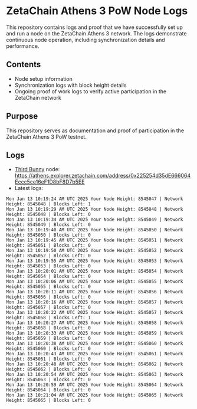 # ZetaChain Athens 3 PoW Node Logs
This repository contains logs and proof that we have successfully set up and run a node on the ZetaChain Athens 3 network. The logs demonstrate continuous node operation, including synchronization details and performance.

## Contents
- Node setup information
- Synchronization logs with block height details
- Ongoing proof of work logs to verify active participation in the ZetaChain network

## Purpose
This repository serves as documentation and proof of participation in the ZetaChain Athens 3 PoW testnet.

## Logs

- [Third Bunny](https://thirdbunny.xyz/) node: https://athens.explorer.zetachain.com/address/0x225254d35dE666064Eccc5ce16eF1D8bF8D7b5EE
- Latest logs:
```
Mon Jan 13 10:19:24 AM UTC 2025 Your Node Height: 8545047 | Network Height: 8545048 | Blocks Left: 1
Mon Jan 13 10:19:29 AM UTC 2025 Your Node Height: 8545048 | Network Height: 8545048 | Blocks Left: 0
Mon Jan 13 10:19:34 AM UTC 2025 Your Node Height: 8545049 | Network Height: 8545049 | Blocks Left: 0
Mon Jan 13 10:19:40 AM UTC 2025 Your Node Height: 8545050 | Network Height: 8545050 | Blocks Left: 0
Mon Jan 13 10:19:45 AM UTC 2025 Your Node Height: 8545051 | Network Height: 8545051 | Blocks Left: 0
Mon Jan 13 10:19:50 AM UTC 2025 Your Node Height: 8545052 | Network Height: 8545052 | Blocks Left: 0
Mon Jan 13 10:19:55 AM UTC 2025 Your Node Height: 8545053 | Network Height: 8545053 | Blocks Left: 0
Mon Jan 13 10:20:01 AM UTC 2025 Your Node Height: 8545054 | Network Height: 8545054 | Blocks Left: 0
Mon Jan 13 10:20:06 AM UTC 2025 Your Node Height: 8545055 | Network Height: 8545055 | Blocks Left: 0
Mon Jan 13 10:20:11 AM UTC 2025 Your Node Height: 8545056 | Network Height: 8545056 | Blocks Left: 0
Mon Jan 13 10:20:16 AM UTC 2025 Your Node Height: 8545057 | Network Height: 8545057 | Blocks Left: 0
Mon Jan 13 10:20:22 AM UTC 2025 Your Node Height: 8545057 | Network Height: 8545058 | Blocks Left: 1
Mon Jan 13 10:20:27 AM UTC 2025 Your Node Height: 8545058 | Network Height: 8545058 | Blocks Left: 0
Mon Jan 13 10:20:33 AM UTC 2025 Your Node Height: 8545059 | Network Height: 8545059 | Blocks Left: 0
Mon Jan 13 10:20:38 AM UTC 2025 Your Node Height: 8545060 | Network Height: 8545060 | Blocks Left: 0
Mon Jan 13 10:20:43 AM UTC 2025 Your Node Height: 8545061 | Network Height: 8545061 | Blocks Left: 0
Mon Jan 13 10:20:48 AM UTC 2025 Your Node Height: 8545062 | Network Height: 8545062 | Blocks Left: 0
Mon Jan 13 10:20:54 AM UTC 2025 Your Node Height: 8545063 | Network Height: 8545063 | Blocks Left: 0
Mon Jan 13 10:20:59 AM UTC 2025 Your Node Height: 8545064 | Network Height: 8545064 | Blocks Left: 0
Mon Jan 13 10:21:04 AM UTC 2025 Your Node Height: 8545065 | Network Height: 8545065 | Blocks Left: 0
```
